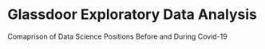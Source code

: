 # Glassdoor Exploratory Data Analysis
Comaprison of Data Science Positions Before and During Covid-19
